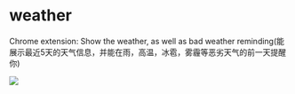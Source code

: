 # weather
Chrome extension: Show the weather, as well as bad weather reminding(能展示最近5天的天气信息，并能在雨，高温，冰雹，雾霾等恶劣天气的前一天提醒你)


![](https://user-gold-cdn.xitu.io/2018/7/16/164a2bea22afd7e4?w=639&h=560&f=gif&s=1362363)
